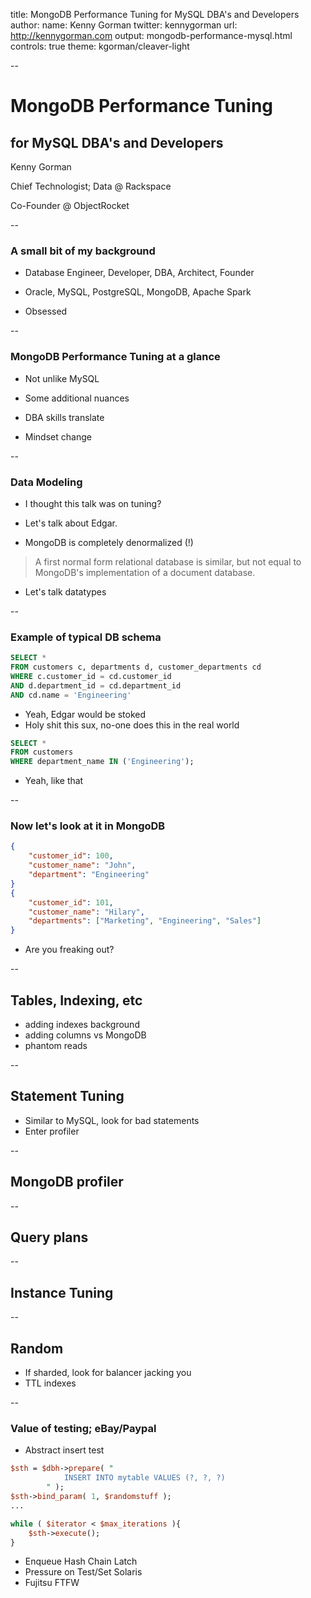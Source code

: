title: MongoDB Performance Tuning for MySQL DBA's and Developers
author:
  name: Kenny Gorman
  twitter: kennygorman
  url: http://kennygorman.com
output: mongodb-performance-mysql.html
controls: true
theme: kgorman/cleaver-light

--

# MongoDB Performance Tuning
## for MySQL DBA's and Developers
Kenny Gorman

Chief Technologist; Data @ Rackspace

Co-Founder @ ObjectRocket

--
### A small bit of my background

* Database Engineer, Developer, DBA, Architect, Founder



* Oracle, MySQL, PostgreSQL, MongoDB, Apache Spark



* Obsessed

--
### MongoDB Performance Tuning at a glance

* Not unlike MySQL


* Some additional nuances


* DBA skills translate


* Mindset change



--

### Data Modeling

* I thought this talk was on tuning?

* Let's talk about Edgar.

* MongoDB is completely denormalized (!)

>A first normal form relational database is similar, but not equal to MongoDB's implementation of a document database.

* Let's talk datatypes

--

### Example of typical DB schema

```sql
SELECT *
FROM customers c, departments d, customer_departments cd
WHERE c.customer_id = cd.customer_id
AND d.department_id = cd.department_id
AND cd.name = 'Engineering'
```

- Yeah, Edgar would be stoked
- Holy shit this sux, no-one does this in the real world

```sql
SELECT *
FROM customers
WHERE department_name IN ('Engineering');
```

- Yeah, like that


--

### Now let's look at it in MongoDB

```json
{
    "customer_id": 100,
    "customer_name": "John",
    "department": "Engineering"
}
{
    "customer_id": 101,
    "customer_name": "Hilary",
    "departments": ["Marketing", "Engineering", "Sales"]
}
```

- Are you freaking out?

--

## Tables, Indexing, etc

- adding indexes background
- adding columns vs MongoDB
- phantom reads


--

## Statement Tuning

- Similar to MySQL, look for bad statements
- Enter profiler


--

## MongoDB profiler






--

## Query plans



--

## Instance Tuning


--

## Random

- If sharded, look for balancer jacking you
- TTL indexes


--
### Value of testing; eBay/Paypal

- Abstract insert test

```perl
$sth = $dbh->prepare( "
            INSERT INTO mytable VALUES (?, ?, ?)
        " );
$sth->bind_param( 1, $randomstuff );
...

while ( $iterator < $max_iterations ){
    $sth->execute();
}
```

- Enqueue Hash Chain Latch
- Pressure on Test/Set Solaris
- Fujitsu FTFW
